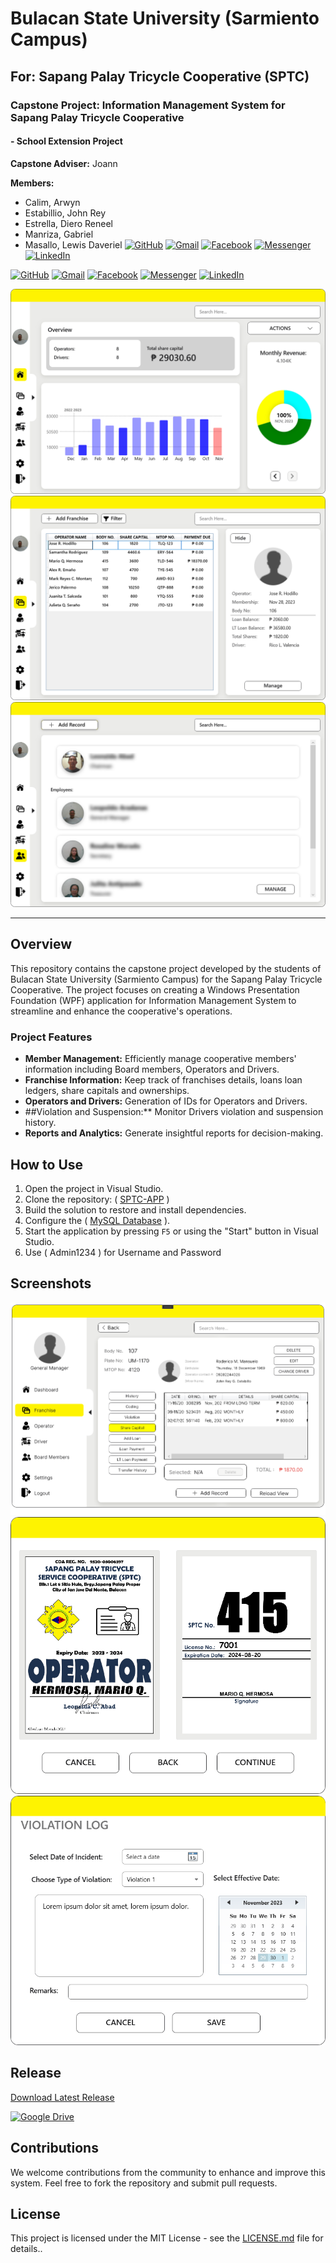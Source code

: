 # Bulacan State University (Sarmiento Campus)
## For: Sapang Palay Tricycle Cooperative (SPTC)

### Capstone Project: Information Management System for Sapang Palay Tricycle Cooperative
#### - School Extension Project

**Capstone Adviser:** Joann

**Members:**
- Calim, Arwyn
- Estabillio, John Rey   
- Estrella, Diero Reneel   
- Manriza, Gabriel   
- Masallo, Lewis Daveriel   [![GitHub](https://img.shields.io/badge/GitHub-100000?style=for-the-badge&logo=github&logoColor=white)](https://github.com/xxlllllllxx) [![Gmail](https://img.shields.io/badge/Gmail-D14836?style=for-the-badge&logo=gmail&logoColor=white)](mailto:lewismasallo@gmail.com) [![Facebook](https://img.shields.io/badge/Facebook-1877F2?style=for-the-badge&logo=facebook&logoColor=white)](https://www.facebook.com/lewismasallo) [![Messenger](https://img.shields.io/badge/Messenger-00B2FF?style=for-the-badge&logo=messenger&logoColor=white)](https://m.me/lewismasallo) [![LinkedIn](https://img.shields.io/badge/LinkedIn-0077B5?style=for-the-badge&logo=linkedin&logoColor=white)](https://www.linkedin.com/in/lewis-daveriel-masallo-0881521ba/)

[![GitHub](https://img.shields.io/badge/GitHub-100000?style=for-the-badge&logo=github&logoColor=white)](https://github.com/xxlllllllxx)
[![Gmail](https://img.shields.io/badge/Gmail-D14836?style=for-the-badge&logo=gmail&logoColor=white)](mailto:elewismasallo@gmail.com)
[![Facebook](https://img.shields.io/badge/Facebook-1877F2?style=for-the-badge&logo=facebook&logoColor=white)](https://www.facebook.com/lewismasallo)
[![Messenger](https://img.shields.io/badge/Messenger-00B2FF?style=for-the-badge&logo=messenger&logoColor=white)](https://m.me/lewismasallo)
[![LinkedIn](https://img.shields.io/badge/LinkedIn-0077B5?style=for-the-badge&logo=linkedin&logoColor=white)](https://www.linkedin.com/in/lewismasallo/)


![Project Image 1](/image/image1.png)
![Project Image 2](/image/image2.png)
![Project Image 3](/image/image3.png)

---

## Overview

This repository contains the capstone project developed by the students of Bulacan State University (Sarmiento Campus) for the Sapang Palay Tricycle Cooperative. The project focuses on creating a Windows Presentation Foundation (WPF) application for Information Management System to streamline and enhance the cooperative's operations.

### Project Features

- **Member Management:** Efficiently manage cooperative members' information including Board members, Operators and Drivers.
- **Franchise Information:** Keep track of franchises details, loans loan ledgers, share capitals and ownerships.
- **Operators and Drivers:** Generation of IDs for Operators and Drivers.
- ##Violation and Suspension:** Monitor Drivers violation and suspension history.
- **Reports and Analytics:** Generate insightful reports for decision-making.

## How to Use

1. Open the project in Visual Studio.
2. Clone the repository: ( [SPTC-APP](https://github.com/BsuscBsit/SPTC-APP.git) )
3. Build the solution to restore and install dependencies.
4. Configure the ( [MySQL Database](https://github.com/BsuscBsit/SPTC-APP.git/](https://github.com/BsuscBsit/SPTC-APP/blob/master/dtb_sptc.sql)) ).
5. Start the application by pressing `F5` or using the "Start" button in Visual Studio.
6. Use ( Admin1234 ) for Username and Password

## Screenshots

![Screenshot 1](/image/screenshot1.png)
![Screenshot 2](/image/screenshot2.png)
![Screenshot 3](/image/screenshot3.png)

## Release 
[Download Latest Release](https://github.com/BsuscBsit/SPTC-APP/releases/latest)

[![Google Drive](https://img.shields.io/badge/Google%20Drive-4285F4?style=for-the-badge&logo=googledrive&logoColor=white)](https://drive.google.com/drive/folders/13pnI7OK6ZEpKbaUYfkcKhZDEYP2fRdwa?usp=sharing)



## Contributions

We welcome contributions from the community to enhance and improve this system. Feel free to fork the repository and submit pull requests.

## License

This project is licensed under the MIT License - see the [LICENSE.md](LICENSE.md) file for details..
